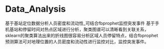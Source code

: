 # Data_Analysis
基于基站定位数据分析人员密度和流动性_可结合fbprophet监控突发事件
基于手机基站和停留时间对热点区域进行分析，聚类图谱可以清晰看到关联关系，sklearn的聚类算法出来的折线图很容易分析区域人员停留特点，结合fbprophet预测算法可对地理位置的人员密度和流动性进行监控对比，监控突发事件。

